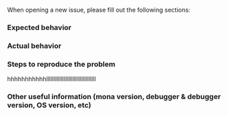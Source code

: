 When opening a new issue, please fill out the following sections:

### Expected behavior 

### Actual behavior

### Steps to reproduce the problem
hhhhhhhhhhhllllllllllllllllllllllllllllllllll

### Other useful information (mona version, debugger & debugger version, OS version, etc)
